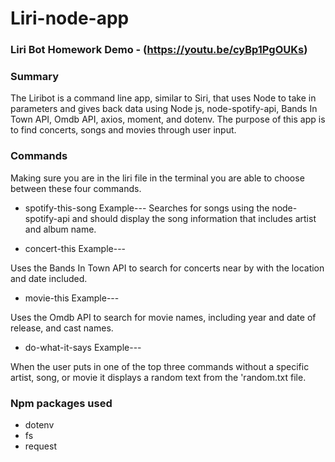 # Liri-node-app

### Liri Bot Homework Demo - (https://youtu.be/cyBp1PgOUKs) 

### Summary

The Liribot is a command line app, similar to Siri, that uses Node to take in parameters and gives back data using Node js, node-spotify-api, Bands In Town API, Omdb API, axios, moment, and dotenv. The purpose of this app is to find concerts, songs and movies through user input.

### Commands

Making sure you are in the liri file in the terminal you are able to choose between these four commands.

* spotify-this-song
Example---
Searches for songs using the node-spotify-api and should display the song information that includes artist and album name.


* concert-this
Example---

Uses the Bands In Town API to search for concerts near by with the location and date included.

* movie-this
Example---

Uses the Omdb API to search for movie names, including year and date of release, and cast names.

* do-what-it-says
Example---

When the user puts in one of the top three commands without a specific artist, song, or movie it displays a random text from the 'random.txt file.

### Npm packages used
* dotenv
* fs
* request


